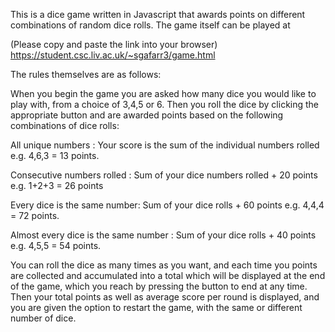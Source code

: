This is a dice game written in Javascript that awards points on different combinations of random dice rolls. The game itself can be played
at

(Please copy and paste the link into your browser)
https://student.csc.liv.ac.uk/~sgafarr3/game.html

The rules themselves are as follows:

When you begin the game you are asked how many dice you would like to play with, from a choice of 3,4,5 or 6. Then you roll the dice by clicking the appropriate button and are awarded points based on the following combinations of dice rolls:

All unique numbers : Your score is the sum of the individual numbers rolled e.g. 4,6,3 = 13 points.

Consecutive numbers rolled : Sum of your dice numbers rolled + 20 points e.g. 1+2+3 = 26 points

Every dice is the same number: Sum of your dice rolls + 60 points e.g. 4,4,4 = 72 points.

Almost every dice is the same number : Sum of your dice rolls + 40 points e.g. 4,5,5 = 54 points.

You can roll the dice as many times as you want, and each time you points are collected and accumulated into a total which will be displayed at the end of the game, which you reach by pressing the button to end at any time. Then your total points as well as average score per round is displayed, and you are given the option to restart the game, with the same or different number of dice.
